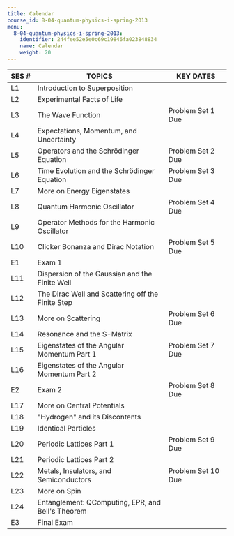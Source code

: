 ```yaml
---
title: Calendar
course_id: 8-04-quantum-physics-i-spring-2013
menu:
  8-04-quantum-physics-i-spring-2013:
    identifier: 244fee52e5e0c69c19846fa023848834
    name: Calendar
    weight: 20
---
```

| SES # | TOPICS | KEY DATES |
| --- | --- | --- |
| L1 | Introduction to Superposition |   |
| L2 | Experimental Facts of Life |   |
| L3 | The Wave Function | Problem Set 1 Due |
| L4 | Expectations, Momentum, and Uncertainty |   |
| L5 | Operators and the Schrödinger Equation | Problem Set 2 Due |
| L6 | Time Evolution and the Schrödinger Equation | Problem Set 3 Due |
| L7 | More on Energy Eigenstates |   |
| L8 | Quantum Harmonic Oscillator | Problem Set 4 Due |
| L9 | Operator Methods for the Harmonic Oscillator |   |
| L10 | Clicker Bonanza and Dirac Notation | Problem Set 5 Due |
| E1 | Exam 1 |   |
| L11 | Dispersion of the Gaussian and the Finite Well |   |
| L12 | The Dirac Well and Scattering off the Finite Step |   |
| L13 | More on Scattering | Problem Set 6 Due |
| L14 | Resonance and the S-Matrix |   |
| L15 | Eigenstates of the Angular Momentum Part 1 | Problem Set 7 Due |
| L16 | Eigenstates of the Angular Momentum Part 2 |   |
| E2 | Exam 2 | Problem Set 8 Due |
| L17 | More on Central Potentials |   |
| L18 | "Hydrogen" and its Discontents |   |
| L19 | Identical Particles |   |
| L20 | Periodic Lattices Part 1 | Problem Set 9 Due |
| L21 | Periodic Lattices Part 2 |   |
| L22 | Metals, Insulators, and Semiconductors | Problem Set 10 Due |
| L23 | More on Spin |   |
| L24 | Entanglement: QComputing, EPR, and Bell's Theorem |   |
| E3 | Final Exam |